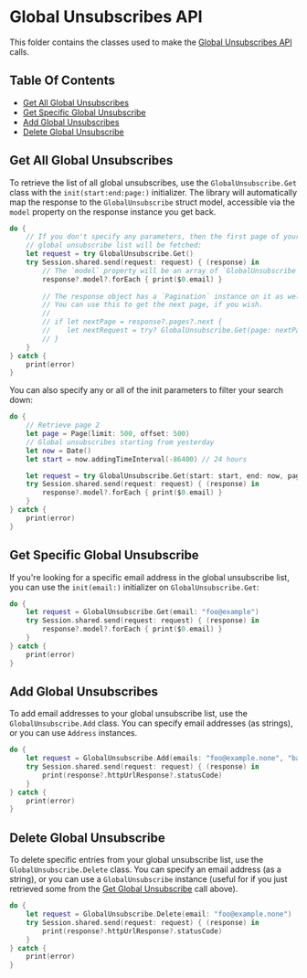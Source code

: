 # Global Unsubscribes API

This folder contains the classes used to make the [Global Unsubscribes API](https://sendgrid.com/docs/API_Reference/Web_API_v3/Suppression_Management/global_suppressions.html) calls.

## Table Of Contents

- [Get All Global Unsubscribes](#get-all-global-unsubscribes)
- [Get Specific Global Unsubscribe](#get-specific-global-unsubscribe)
- [Add Global Unsubscribes](#add-global-unsubscribes)
- [Delete Global Unsubscribe](#delete-global-unsubscribe)

## Get All Global Unsubscribes

To retrieve the list of all global unsubscribes, use the `GlobalUnsubscribe.Get` class with the `init(start:end:page:)` initializer. The library will automatically map the response to the `GlobalUnsubscribe` struct model, accessible via the `model` property on the response instance you get back.

```swift
do {
    // If you don't specify any parameters, then the first page of your entire
    // global unsubscribe list will be fetched:
    let request = try GlobalUnsubscribe.Get()
    try Session.shared.send(request: request) { (response) in
        // The `model` property will be an array of `GlobalUnsubscribe` structs.
        response?.model?.forEach { print($0.email) }
        
        // The response object has a `Pagination` instance on it as well.
        // You can use this to get the next page, if you wish.
        //
        // if let nextPage = response?.pages?.next {
        //    let nextRequest = try? GlobalUnsubscribe.Get(page: nextPage)
        // }
    }
} catch {
    print(error)
}
```

You can also specify any or all of the init parameters to filter your search down:

```swift
do {
    // Retrieve page 2
    let page = Page(limit: 500, offset: 500)
    // Global unsubscribes starting from yesterday
    let now = Date()
    let start = now.addingTimeInterval(-86400) // 24 hours

    let request = try GlobalUnsubscribe.Get(start: start, end: now, page: page)
    try Session.shared.send(request: request) { (response) in
        response?.model?.forEach { print($0.email) }
    }
} catch {
    print(error)
}
```

## Get Specific Global Unsubscribe

If you're looking for a specific email address in the global unsubscribe list, you can use the `init(email:)` initializer on `GlobalUnsubscribe.Get`:

```swift
do {
    let request = GlobalUnsubscribe.Get(email: "foo@example")
    try Session.shared.send(request: request) { (response) in
        response?.model?.forEach { print($0.email) }
    }
} catch {
    print(error)
}
```

## Add Global Unsubscribes

To add email addresses to your global unsubscribe list, use the `GlobalUnsubscribe.Add` class. You can specify email addresses (as strings), or you can use `Address` instances.

```swift
do {
    let request = GlobalUnsubscribe.Add(emails: "foo@example.none", "bar@example.none")
    try Session.shared.send(request: request) { (response) in 
        print(response?.httpUrlResponse?.statusCode)
    }
} catch {
    print(error)
}
```

## Delete Global Unsubscribe

To delete specific entries from your global unsubscribe list, use the `GlobalUnsubscribe.Delete` class. You can specify an email address (as a string), or you can use a `GlobalUnsubscribe` instance (useful for if you just retrieved some from the [Get Global Unsubscribe](#get-all-global-unsubscribes) call above).

```swift
do {
    let request = GlobalUnsubscribe.Delete(email: "foo@example.none")
    try Session.shared.send(request: request) { (response) in
        print(response?.httpUrlResponse?.statusCode)
    }
} catch {
    print(error)
}
```
